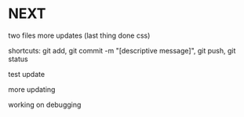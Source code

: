 # NEXT
two files
more updates (last thing done css)

shortcuts: git add, git commit -m "[descriptive message]", git push, git status

test update

more updating

working on debugging